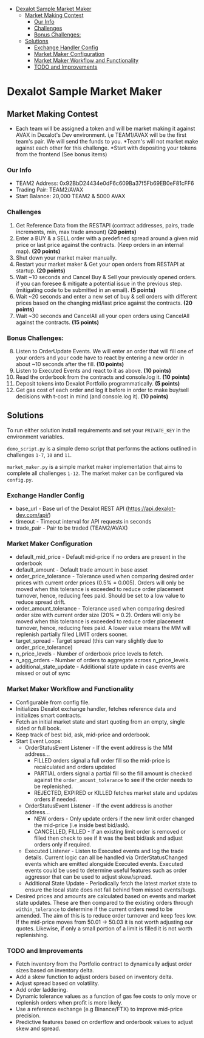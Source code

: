 - [Dexalot Sample Market Maker](#dexalot-sample-market-maker)
  - [Market Making Contest](#market-making-contest)
    - [Our Info](#our-info)
    - [Challenges](#challenges)
    - [Bonus Challenges:](#bonus-challenges)
  - [Solutions](#solutions)
    - [Exchange Handler Config](#exchange-handler-config)
    - [Market Maker Configuration](#market-maker-configuration)
    - [Market Maker Workflow and Functionality](#market-maker-workflow-and-functionality)
    - [TODO and Improvements](#todo-and-improvements)
# Dexalot Sample Market Maker
## Market Making Contest
* Each team will be assigned a token and will be market making it against AVAX in Dexalot's Dev environment. i,e TEAM1/AVAX will be the first team's pair. We will send the funds to you.
*Team's will not market make against each other for this challenge.
*Start with depositing your tokens from the frontend (See bonus items)

### Our Info
* TEAM2 Address: 0x92BbD24434e0dF6c609Ba37f5Fb69EB0eF81cFF6
* Trading Pair: TEAM2/AVAX
* Start Balance: 20,000 TEAM2 & 5000 AVAX

### Challenges
1. Get Reference Data from the RESTAPI (contract addresses, pairs, trade increments, min, max trade amount) **(20 points)**
2. Enter a BUY & a SELL order with a predefined spread around a given mid price or last price against the contracts. (Keep orders in an internal map). **(20 points)**
3. Shut down your market maker manually.
4. Restart your market maker &  Get your open orders from RESTAPI at startup. **(20 points)**
5. Wait ~10 seconds and Cancel Buy & Sell your previously opened orders. if you can foresee & mitigate a potential issue in the previous step. (mitigating code to be submitted in an email). **(5 points)**
6. Wait ~20 seconds and enter a new set of buy & sell orders  with different prices based on the changing mid/last price  against the contracts. **(20 points)**
7. Wait ~30 seconds and CancelAll all your open orders using CancelAll against the contracts. **(15 points)**

### Bonus Challenges:
8. Listen to OrderUpdate Events. We will enter an order that will fill one of your orders and your code have to react by entering a new order in about ~10 seconds after the fill. **(10 points)**
9. Listen to Executed Events and react to it as above. **(10 points)**
10. Read the orderbook from the contracts and console.log it. **(10 points)**
11. Deposit tokens into Dexalot Portfolio programmatically. **(5 points)** 
12. Get gas cost of each order and log it before in order to make buy/sell decisions with t-cost in mind (and console.log it). **(10 points)**

## Solutions
To run either solution install requirements and set your `PRIVATE_KEY` in the environment variables.

`demo_script.py` is a simple demo script that performs the actions outlined in challenges `1-7`, `10` and `11`. 

`market_maker.py` is a simple market maker implementation that aims to complete all challenges `1-12`. The market maker can be configured via `config.py`.

### Exchange Handler Config
* base_url - Base url of the Dexalot REST API (https://api.dexalot-dev.com/api/)
* timeout - Timeout interval for API requests in seconds
* trade_pair - Pair to be traded (TEAM2/AVAX)

### Market Maker Configuration
* default_mid_price - Default mid-price if no orders are present in the orderbook
* default_amount - Default trade amount in base asset
* order_price_tolerance - Tolerance used when comparing desired order prices with current order prices (0.5% = 0.005). Orders will only be moved when this tolerance is exceeded to reduce order placement turnover, hence, reducing fees paid. Should be set to a low value to reduce spread drift.
* order_amount_tolerance - Tolerance used when comparing desired order size with current order size (20% = 0.2). Orders will only be moved when this tolerance is exceeded to reduce order placement turnover, hence, reducing fees paid. A lower value means the MM will replenish partially filled LIMIT orders sooner.
* target_spread - Target spread (this can vary slightly due to order_price_tolerance)
* n_price_levels - Number of orderbook price levels to fetch.
* n_agg_orders - Number of orders to aggregate across n_price_levels.
* additional_state_update - Additional state update in case events are missed or out of sync

### Market Maker Workflow and Functionality
* Configurable from config file.
* Initializes Dexalot exchange handler, fetches reference data and initializes smart contracts.
* Fetch an initial market state and start quoting from an empty, single sided or full book.
* Keep track of best bid, ask, mid-price and orderbook.
* Start Event Loops:
  * OrderStatusEvent Listener - If the event address is the MM address...
    * FILLED orders signal a full order fill so the mid-price is recalculated and orders updated
    * PARTIAL orders signal a partial fill so the fill amount is checked against the `order_amount_tolerance` to see if the order needs to be replenished.
    * REJECTED, EXPIRED or KILLED fetches market state and updates orders if needed.
  * OrderStatusEvent Listener - If the event address is another address...
    * NEW orders - Only update orders if the new limit order changed the mid-price (i.e inside best bid/ask).
    * CANCELLED, FILLED - If an existing limit order is removed or filled then check to see if it was the best bid/ask and adjust orders only if required.
  * Executed Listener - Listen to Executed events and log the trade details. Current logic can all be handled via OrderStatusChanged events which are emitted alongside Executed events. Executed events could be used to determine useful features such as order aggressor that can be used to adjust skew/spread.
  * Additional State Update - Periodically fetch the latest market state to ensure the local state does not fall behind from missed events/bugs.
* Desired prices and amounts are calculated based on events and market state updates. These are then compared to the existing orders through `within_tolerance` to determine if the current orders need to be amended. The aim of this is to reduce order turnover and keep fees low. If the mid-price moves from 50.01 -> 50.03 it is not worth adjusting our quotes. Likewise, if only a small portion of a limit is filled it is not worth replenishing.

### TODO and Improvements
* Fetch inventory from the Portfolio contract to dynamically adjust order sizes based on inventory delta.
* Add a skew function to adjust orders based on inventory delta.
* Adjust spread based on volatility.
* Add order laddering.
* Dynamic tolerance values as a function of gas fee costs to only move or replenish orders when profit is more likely.
* Use a reference exchange (e.g Binance/FTX) to improve mid-price precision.
* Predictive features based on orderflow and orderbook values to adjust skew and spread.